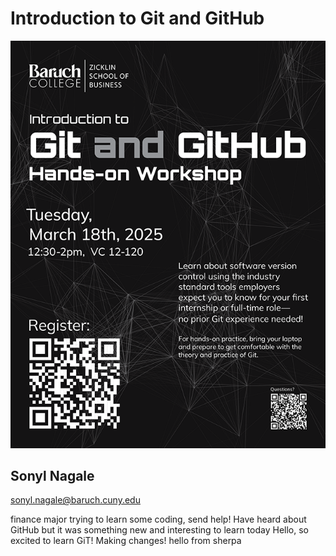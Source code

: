 # Introduction to Git and GitHub

![_assets/git_and_github_flyer.png](_assets/git_and_github_flyer.png)

## Sonyl Nagale

sonyl.nagale@baruch.cuny.edu


finance major trying to learn some coding, send help!
Have heard about GitHub but it was something new and interesting to learn today
Hello, so excited to learn GiT!
Making changes!
hello from sherpa


